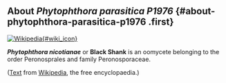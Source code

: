 About *Phytophthora parasitica P1976* {#about-phytophthora-parasitica-p1976 .first}
-------------------------------------

[![Wikipedia](/img/wikipedia_logo_v2_en.png){#wiki_icon}](https://en.wikipedia.org/wiki/Phytophthora_nicotianae)

***Phytophthora nicotianae*** or **Black Shank** is an oomycete
belonging to the order Peronosprales and family Peronosporaceae.

([Text](https://en.wikipedia.org/wiki/Phytophthora_nicotianae) from
[Wikipedia](http://en.wikipedia.org/), the free encyclopaedia.)

